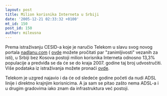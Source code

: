 ```yaml
---
layout: post
title: Milion korisnika Interneta u Srbiji
date: '2005-12-21 02:33:32 +0100'
mt_id: 150
post_id: 150
author: mileusna
---
```

Prema istraživanju CESID-a koje je naručio Telekom u slavu svog novog portala [nadlanu.com](http://www.nadlanu.com) ( [ovde](http://www.personalmag.co.yu/blog/?postid=835) možete pročitati par "zanimljivosti" vezanih za isti), u Srbiji bez Kosova postoji milion korisnika Interneta odnosno 13,3% populacije a predviđa se da će se do kraja 2007. godine taj broj udvostručiti. Više podataka iz istraživanja možete pronaći [ovde](http://naslovi.net/vesti.php?tema_id=10107).

Telekom je uzgred najavio i da će od sledeće godine početi da nudi ADSL linije i direktno krajnjim korisnicima. A ja sam se pitao zašto nema ADSL-a i u drugim gradovima iako znam da infrastruktura već postoji.

